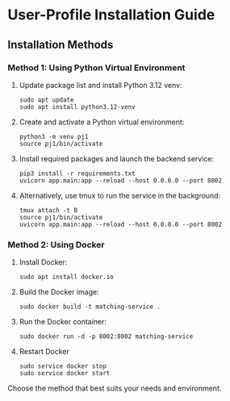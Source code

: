 # User-Profile Installation Guide

## Installation Methods

### Method 1: Using Python Virtual Environment

1. Update package list and install Python 3.12 venv:
   ```
   sudo apt update
   sudo apt install python3.12-venv
   ```

2. Create and activate a Python virtual environment:
   ```
   python3 -m venv pj1
   source pj1/bin/activate
   ```

3. Install required packages and launch the backend service:
   ```
   pip3 install -r requirements.txt
   uvicorn app.main:app --reload --host 0.0.0.0 --port 8002
   ```

4. Alternatively, use tmux to run the service in the background:
   ```
   tmux attach -t B
   source pj1/bin/activate
   uvicorn app.main:app --reload --host 0.0.0.0 --port 8002
   ```

### Method 2: Using Docker

1. Install Docker:
   ```
   sudo apt install docker.io
   ```

2. Build the Docker image:
   ```
   sudo docker build -t matching-service .
   ```

3. Run the Docker container:
   ```
   sudo docker run -d -p 8002:8002 matching-service
   ```
4. Restart Docker 
   ```
   sudo service docker stop
   sudo service docker start
   ```

Choose the method that best suits your needs and environment.
